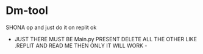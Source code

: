 # Dm-tool
SHONA op and just do it on replit ok
 - JUST THERE MUST BE Main.py PRESENT DELETE ALL THE OTHER LIKE .REPLIT AND READ ME THEN ONLY IT WILL WORK - 
